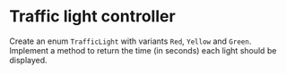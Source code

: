 # Traffic light controller

Create an enum `TrafficLight` with variants `Red`, `Yellow` and `Green`. Implement a method to return the time (in seconds) each light should be displayed.